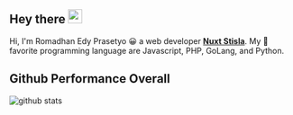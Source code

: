 ## Hey there <img src="https://d1j8pt39hxlh3d.cloudfront.net/uploads/beaming_face_with_smiling_eyes_256_2.gif" width="25px">

Hi, I'm Romadhan Edy Prasetyo 😀 a web developer <a href="https://github.com/nuxt-stisla"><b>Nuxt Stisla</b></a>. My 🤍 favorite programming language are Javascript, PHP, GoLang, and Python.

## Github Performance Overall

![github stats](https://github-readme-stats.vercel.app/api?username=dyvue&show_icons=true&theme=tokyonight)

